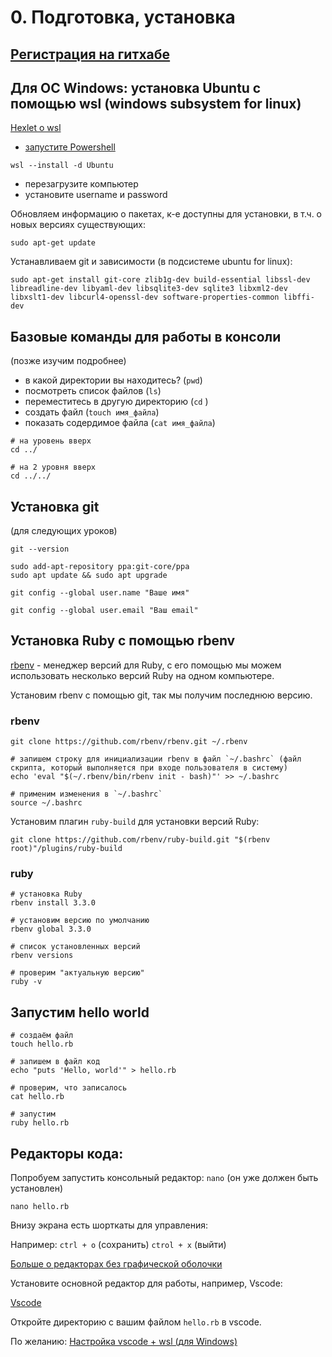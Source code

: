 # 0. Подготовка, установка

## [Регистрация на гитхабе](https://github.com/signup)

## Для ОС Windows: установка Ubuntu с помощью wsl (windows subsystem for linux)

[Hexlet о wsl](https://guides.hexlet.io/ru/ubuntu-linux-in-windows/)

- [запустите Powershell](https://learn.microsoft.com/ru-ru/powershell/scripting/windows-powershell/starting-windows-powershell?view=powershell-7.4#from-the-start-menu)

```
wsl --install -d Ubuntu
```

- перезагрузите компьютер
- установите username и password


Обновляем информацию о пакетах, к-е доступны для установки, в т.ч. о новых версиях существующих:
```
sudo apt-get update
```

Устанавливаем git и зависимости (в подсистеме ubuntu for linux):
```
sudo apt-get install git-core zlib1g-dev build-essential libssl-dev libreadline-dev libyaml-dev libsqlite3-dev sqlite3 libxml2-dev libxslt1-dev libcurl4-openssl-dev software-properties-common libffi-dev
```

## Базовые команды для работы в консоли

(позже изучим подробнее)

- в какой директории вы находитесь? (`pwd`)
- посмотреть список файлов (`ls`)
- переместитесь в другую директорию (`cd` )
- создать файл (`touch имя_файла`)
- показать содердимое файла (`cat имя_файла`)

```
# на уровень вверх
cd ../

# на 2 уровня вверх
cd ../../
```

## Установка git

(для следующих уроков)

```
git --version

sudo add-apt-repository ppa:git-core/ppa
sudo apt update && sudo apt upgrade

git config --global user.name "Ваше имя"

git config --global user.email "Ваш email"
```

## Установка Ruby с помощью rbenv

[rbenv](https://github.com/rbenv/rbenv) - менеджер версий для Ruby, с его помощью мы можем использовать несколько версий Ruby на одном компьютере.

Установим rbenv с помощью git, так мы получим последнюю версию.

### rbenv

```
git clone https://github.com/rbenv/rbenv.git ~/.rbenv

# запишем строку для инициализации rbenv в файл `~/.bashrc` (файл скрипта, который выполняется при входе пользователя в систему)
echo 'eval "$(~/.rbenv/bin/rbenv init - bash)"' >> ~/.bashrc

# применим изменения в `~/.bashrc`
source ~/.bashrc
```

Установим плагин `ruby-build` для установки версий Ruby:
```
git clone https://github.com/rbenv/ruby-build.git "$(rbenv root)"/plugins/ruby-build
```

### ruby

```
# установка Ruby
rbenv install 3.3.0

# установим версию по умолчанию
rbenv global 3.3.0

# список установленных версий
rbenv versions

# проверим "актуальную версию"
ruby -v
```

## Запустим hello world

```
# создаём файл
touch hello.rb

# запишем в файл код
echo "puts 'Hello, world'" > hello.rb

# проверим, что записалось
cat hello.rb

# запустим
ruby hello.rb
```

## Редакторы кода:

Попробуем запустить консольный редактор: `nano` (он уже должен быть установлен)

`nano hello.rb`

Внизу экрана есть шорткаты для управления:

Например:
`ctrl + o` (сохранить)
`ctrol + x` (выйти)

[Больше о редакторах без графической оболочки](https://foundations-in-computational-skills.readthedocs.io/en/latest/content/workshops/03_advanced_cli/editors.html)

Установите основной редактор для работы, например, Vscode:

[Vscode](https://code.visualstudio.com/download)

Откройте директорию с вашим файлом `hello.rb` в vscode.

По желанию:
[Настройка vscode + wsl (для Windows)](https://learn.microsoft.com/ru-ru/windows/wsl/tutorials/wsl-vscode)

